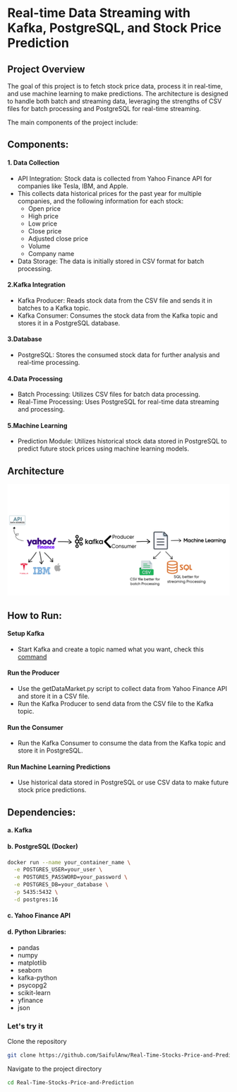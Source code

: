 # Real-time Data Streaming with Kafka, PostgreSQL, and Stock Price Prediction

## Project Overview
The goal of this project is to fetch stock price data, process it in real-time, and use machine learning to make predictions. The architecture is designed to handle both batch and streaming data, leveraging the strengths of CSV files for batch processing and PostgreSQL for real-time streaming.

The main components of the project include:
## Components:
#### 1. Data Collection
* API Integration: Stock data is collected from Yahoo Finance API for companies like Tesla, IBM, and Apple.
* This collects data historical prices for the past year for multiple companies, and the following information for each stock:
  * Open price
  * High price
  * Low price
  * Close price
  * Adjusted close price
  * Volume
  * Company name 
* Data Storage: The data is initially stored in CSV format for batch processing.

#### 2.Kafka Integration
* Kafka Producer: Reads stock data from the CSV file and sends it in batches to a Kafka topic.
* Kafka Consumer: Consumes the stock data from the Kafka topic and stores it in a PostgreSQL database.

#### 3.Database
* PostgreSQL: Stores the consumed stock data for further analysis and real-time processing.

#### 4.Data Processing
* Batch Processing: Utilizes CSV files for batch data processing.
* Real-Time Processing: Uses PostgreSQL for real-time data streaming and processing.

#### 5.Machine Learning
* Prediction Module: Utilizes historical stock data stored in PostgreSQL to predict future stock prices using machine learning models.

## Architecture

![Architecture](https://github.com/SaifulAnw/Real-Time-Stocks-Price-and-Prediction/blob/main/Arcithecture's%20Stock%20Market%20Project.jpg)

## How to Run:

#### Setup Kafka
* Start Kafka and create a topic named what you want, check this [command](https://github.com/SaifulAnw/Real-Time-Stocks-Price-and-Prediction/blob/main/command-kafka.txt)
#### Run the Producer
* Use the getDataMarket.py script to collect data from Yahoo Finance API and store it in a CSV file.
* Run the Kafka Producer to send data from the CSV file to the Kafka topic.
#### Run the Consumer
* Run the Kafka Consumer to consume the data from the Kafka topic and store it in PostgreSQL.
#### Run Machine Learning Predictions
* Use historical data stored in PostgreSQL or use CSV data to make future stock price predictions.



## Dependencies:
#### a. Kafka
#### b. PostgreSQL (Docker)
```bash
docker run --name your_container_name \
  -e POSTGRES_USER=your_user \
  -e POSTGRES_PASSWORD=your_password \
  -e POSTGRES_DB=your_database \
  -p 5435:5432 \
  -d postgres:16
```
#### c. Yahoo Finance API
#### d. Python Libraries:
* pandas
* numpy
* matplotlib
* seaborn
* kafka-python
* psycopg2
* scikit-learn
* yfinance
* json

### Let's try it
Clone the repository
```bash
git clone https://github.com/SaifulAnw/Real-Time-Stocks-Price-and-Prediction.git
```
Navigate to the project directory
```bash
cd Real-Time-Stocks-Price-and-Prediction
```
